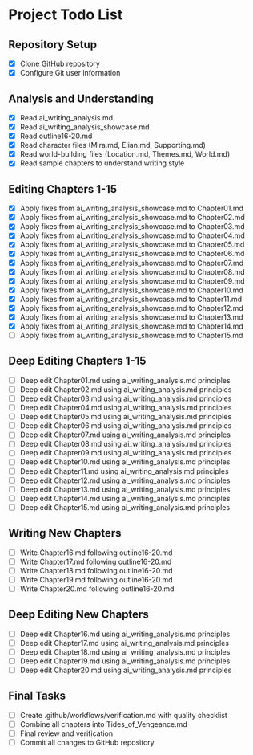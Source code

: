 # Project Todo List

## Repository Setup
- [x] Clone GitHub repository
- [x] Configure Git user information

## Analysis and Understanding
- [x] Read ai_writing_analysis.md
- [x] Read ai_writing_analysis_showcase.md
- [x] Read outline16-20.md
- [x] Read character files (Mira.md, Elian.md, Supporting.md)
- [x] Read world-building files (Location.md, Themes.md, World.md)
- [x] Read sample chapters to understand writing style

## Editing Chapters 1-15
- [x] Apply fixes from ai_writing_analysis_showcase.md to Chapter01.md
- [x] Apply fixes from ai_writing_analysis_showcase.md to Chapter02.md
- [x] Apply fixes from ai_writing_analysis_showcase.md to Chapter03.md
- [x] Apply fixes from ai_writing_analysis_showcase.md to Chapter04.md
- [x] Apply fixes from ai_writing_analysis_showcase.md to Chapter05.md
- [x] Apply fixes from ai_writing_analysis_showcase.md to Chapter06.md
- [x] Apply fixes from ai_writing_analysis_showcase.md to Chapter07.md
- [x] Apply fixes from ai_writing_analysis_showcase.md to Chapter08.md
- [x] Apply fixes from ai_writing_analysis_showcase.md to Chapter09.md
- [x] Apply fixes from ai_writing_analysis_showcase.md to Chapter10.md
- [x] Apply fixes from ai_writing_analysis_showcase.md to Chapter11.md
- [x] Apply fixes from ai_writing_analysis_showcase.md to Chapter12.md
- [x] Apply fixes from ai_writing_analysis_showcase.md to Chapter13.md
- [x] Apply fixes from ai_writing_analysis_showcase.md to Chapter14.md
- [ ] Apply fixes from ai_writing_analysis_showcase.md to Chapter15.md

## Deep Editing Chapters 1-15
- [ ] Deep edit Chapter01.md using ai_writing_analysis.md principles
- [ ] Deep edit Chapter02.md using ai_writing_analysis.md principles
- [ ] Deep edit Chapter03.md using ai_writing_analysis.md principles
- [ ] Deep edit Chapter04.md using ai_writing_analysis.md principles
- [ ] Deep edit Chapter05.md using ai_writing_analysis.md principles
- [ ] Deep edit Chapter06.md using ai_writing_analysis.md principles
- [ ] Deep edit Chapter07.md using ai_writing_analysis.md principles
- [ ] Deep edit Chapter08.md using ai_writing_analysis.md principles
- [ ] Deep edit Chapter09.md using ai_writing_analysis.md principles
- [ ] Deep edit Chapter10.md using ai_writing_analysis.md principles
- [ ] Deep edit Chapter11.md using ai_writing_analysis.md principles
- [ ] Deep edit Chapter12.md using ai_writing_analysis.md principles
- [ ] Deep edit Chapter13.md using ai_writing_analysis.md principles
- [ ] Deep edit Chapter14.md using ai_writing_analysis.md principles
- [ ] Deep edit Chapter15.md using ai_writing_analysis.md principles

## Writing New Chapters
- [ ] Write Chapter16.md following outline16-20.md
- [ ] Write Chapter17.md following outline16-20.md
- [ ] Write Chapter18.md following outline16-20.md
- [ ] Write Chapter19.md following outline16-20.md
- [ ] Write Chapter20.md following outline16-20.md

## Deep Editing New Chapters
- [ ] Deep edit Chapter16.md using ai_writing_analysis.md principles
- [ ] Deep edit Chapter17.md using ai_writing_analysis.md principles
- [ ] Deep edit Chapter18.md using ai_writing_analysis.md principles
- [ ] Deep edit Chapter19.md using ai_writing_analysis.md principles
- [ ] Deep edit Chapter20.md using ai_writing_analysis.md principles

## Final Tasks
- [ ] Create .github/workflows/verification.md with quality checklist
- [ ] Combine all chapters into Tides_of_Vengeance.md
- [ ] Final review and verification
- [ ] Commit all changes to GitHub repository
